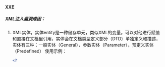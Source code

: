 #### XXE

##### XML注入漏洞成因：

1. XML实体，实体entity是一种储存单元，类似XML的变量，可以对他进行赋值和直接在文档里引用，实体会在文档类型定义部分（DTD）单独定义和描述，实体有三种：一般实体（General），参数实体（Parameter），预定义实体（Predefined）
   使用示例：
   ```xml
   <?
   ```

